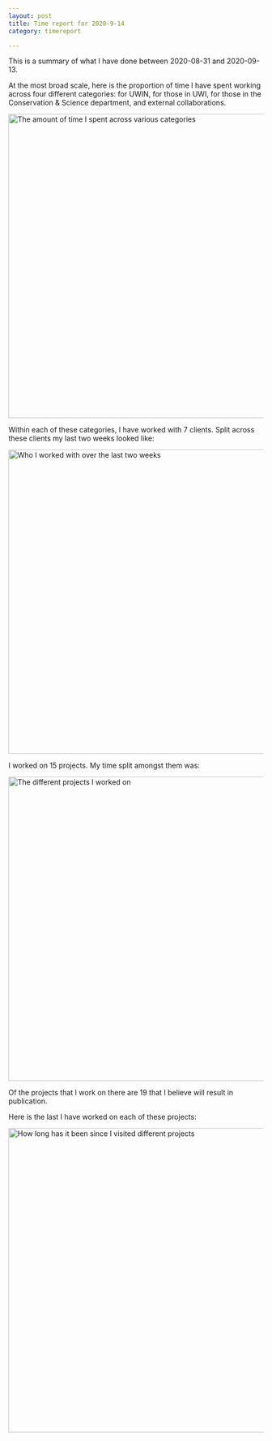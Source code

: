 ```yaml
---
layout: post
title: Time report for 2020-9-14
category: timereport

---
```



This is a summary of what I have done between 2020-08-31 and 2020-09-13.

At the most broad scale, here is the proportion of time I have spent working across four different categories: for UWIN, for those in UWI, for those in the Conservation & Science department, and external collaborations.

<img src='{{site.baseurl}}/images/2020-9-14_category_plot.jpg' alt='The amount of time I spent across various categories' width='600' height='600'>

Within each of these categories, I have worked with 7 clients. Split across these clients my last two weeks looked like:

<img src='{{site.baseurl}}/images/2020-9-14_client_plot.jpg' alt='Who I worked with over the last two weeks' width='600' height='600'>

I worked on 15 projects. My time split amongst them was:

<img src='{{site.baseurl}}/images/2020-9-14_project_plot.jpg' alt='The different projects I worked on' width='600' height='600'>

Of the projects that I work on there are 19 that I believe will result in publication.

Here is the last I have worked on each of these projects:

<img src='{{site.baseurl}}/images/2020-9-14_weeks_since.jpg' alt='How long has it been since I visited different projects' width='600' height='600'>

